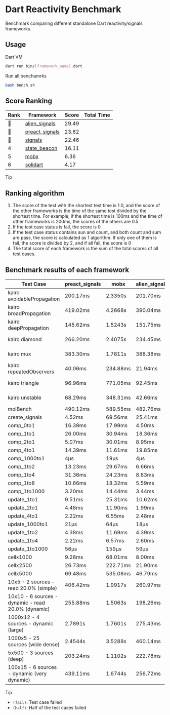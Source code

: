 # Dart Reactivity Benchmark

Benchmark comparing different standalone Dart reactivity/signals frameworks.

## Usage

Dart VM
```bash
dart run bin/[framework_name].dart
```

Run all benchamrks
```bash
bash bench.sh
```

## Score Ranking

<!-- Rank Table -->
| Rank | Framework | Score | Total Time |
|---|---|---|---|
| 🥇 | [alien_signals](https://pub.dev/packages/alien_signals) | 29.49 | | 3.8809s
| 🥈 | [preact_signals](https://pub.dev/packages/preact_signals) | 23.62 | | 8.9111s
| 🥉 | [signals](https://pub.dev/packages/signals) | 22.46 | | 11.3242s
| 4 | [state_beacon](https://pub.dev/packages/state_beacon) | 16.11 | | 3.5473s
| 5 | [mobx](https://pub.dev/packages/mobx) | 6.36 | | 26.9648s
| 6 | [solidart](https://pub.dev/packages/solidart) | 4.17 | | 39.7314s
<!-- Rank Table End -->

> [!TIP]
> ## Ranking algorithm
>
> 1. The score of the test with the shortest test time is 1.0, and the score of the other frameworks is the time of the same test divided by the shortest time. For example, if the shortest time is 100ms and the time of other frameworks is 200ms, the scores of the others are 0.5
> 2. If the test case status is fail, the score is 0
> 3. If the test case status contains sun and count, and both count and sum are pass, the score is calculated as 1 algorithm. If only one of them is fail, the score is divided by 2, and if all fail, the score is 0
> 4. The total score of each framework is the sum of the total scores of all test cases.

## Benchmark results of each framework

<!-- Benchmark Table -->
| Test Case | preact_signals | mobx | alien_signals | solidart | signals | state_beacon |
|---|---|---|---|---|---|---|
| kairo avoidablePropagation | 200.17ms | 2.3350s | 201.70ms | 2.2026s | 207.61ms | 178.07ms (fail) |
| kairo broadPropagation | 419.02ms | 4.2668s | 390.04ms | 5.3634s | 470.32ms | 7.21ms (fail) |
| kairo deepPropagation | 145.62ms | 1.5243s | 151.75ms | 1.9878s | 171.87ms | 141.39ms (fail) |
| kairo diamond | 266.20ms | 2.4075s | 234.45ms | 3.4263s | 289.45ms | 196.37ms (fail) |
| kairo mux | 383.30ms | 1.7811s | 388.38ms | 2.0296s | 405.58ms | 191.00ms (fail) |
| kairo repeatedObservers | 40.06ms | 234.88ms | 21.94ms | 211.29ms | 44.97ms | 54.12ms (fail) |
| kairo triangle | 96.96ms | 771.05ms | 92.45ms | 1.1206s | 101.97ms | 82.44ms (fail) |
| kairo unstable | 68.29ms | 348.31ms | 42.66ms | 354.03ms | 77.72ms | 342.06ms (fail) |
| molBench | 490.12ms | 589.55ms | 482.76ms | 1.7048s | 486.09ms | 1.13ms |
| create_signals | 4.52ms | 69.56ms | 25.41ms | 70.89ms | 30.94ms | 72.78ms |
| comp_0to1 | 16.39ms | 17.99ms | 4.50ms | 40.64ms | 11.40ms | 53.19ms |
| comp_1to1 | 26.00ms | 30.94ms | 18.36ms | 46.52ms | 15.86ms | 52.62ms |
| comp_2to1 | 5.07ms | 30.01ms | 8.95ms | 27.14ms | 8.83ms | 33.59ms |
| comp_4to1 | 14.39ms | 11.61ms | 19.85ms | 20.32ms | 2.02ms | 17.50ms |
| comp_1000to1 | 4μs | 19μs | 4μs | 2.10ms | 5μs | 51μs |
| comp_1to2 | 13.23ms | 29.67ms | 6.66ms | 30.04ms | 24.55ms | 45.76ms |
| comp_1to4 | 31.36ms | 24.23ms | 8.83ms | 18.36ms | 15.87ms | 44.24ms |
| comp_1to8 | 10.66ms | 18.32ms | 5.59ms | 24.01ms | 6.56ms | 43.63ms |
| comp_1to1000 | 3.20ms | 14.44ms | 3.44ms | 17.94ms | 4.62ms | 40.78ms |
| update_1to1 | 9.51ms | 25.31ms | 10.62ms | 43.55ms | 9.37ms | 12.66ms |
| update_2to1 | 4.48ms | 11.90ms | 1.99ms | 21.81ms | 4.67ms | 2.90ms |
| update_4to1 | 2.22ms | 6.55ms | 2.48ms | 10.81ms | 2.35ms | 1.60ms |
| update_1000to1 | 21μs | 64μs | 18μs | 117μs | 23μs | 15μs |
| update_1to2 | 4.38ms | 11.69ms | 4.39ms | 21.74ms | 4.73ms | 3.15ms |
| update_1to4 | 2.22ms | 6.57ms | 2.60ms | 10.81ms | 2.35ms | 1.49ms |
| update_1to1000 | 56μs | 159μs | 59μs | 226μs | 45μs | 415μs |
| cellx1000 | 9.28ms | 68.01ms | 8.00ms | 155.89ms | 9.69ms | 5.38ms |
| cellx2500 | 26.73ms | 222.71ms | 21.90ms | 485.80ms | 31.21ms | 19.95ms |
| cellx5000 | 69.48ms | 535.08ms | 46.79ms | 1.1125s | 63.81ms | 58.10ms |
| 10x5 - 2 sources - read 20.0% (simple) | 406.42ms | 1.9917s | 260.97ms | 2.6385s (half) | 511.96ms | 262.19ms |
| 10x10 - 6 sources - dynamic - read 20.0% (dynamic) | 255.88ms | 1.5063s | 198.26ms | 2.4091s (half) | 285.03ms | 217.33ms |
| 1000x12 - 4 sources - dynamic (large) | 2.7891s | 1.7601s | 275.43ms | 4.3157s (half) | 3.8013s | 340.40ms |
| 1000x5 - 25 sources (wide dense) | 2.4544s | 3.5288s | 460.14ms | 5.0712s (half) | 3.5199s | 521.65ms |
| 5x500 - 3 sources (deep) | 203.24ms | 1.1102s | 222.78ms | 1.9708s (half) | 227.61ms | 235.26ms |
| 100x15 - 6 sources - dynamic (very dynamic) | 439.11ms | 1.6744s | 256.72ms | 2.7645s (half) | 473.96ms | 266.88ms |
<!-- Benchmark Table End -->

> [!TIP]
> - `(fail)`: Test case failed
> - `(half)`: Half of the test cases failed
